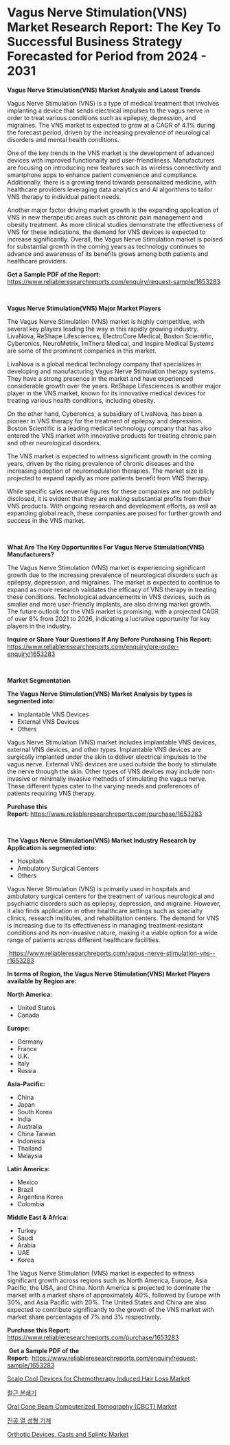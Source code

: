 <p><h1>Vagus Nerve Stimulation(VNS) Market Research Report: The Key To Successful Business Strategy Forecasted for Period from 2024 - 2031</h1></p><p><strong>Vagus Nerve Stimulation(VNS) Market Analysis and Latest Trends</strong></p>
<p><p>Vagus Nerve Stimulation (VNS) is a type of medical treatment that involves implanting a device that sends electrical impulses to the vagus nerve in order to treat various conditions such as epilepsy, depression, and migraines. The VNS market is expected to grow at a CAGR of 4.1% during the forecast period, driven by the increasing prevalence of neurological disorders and mental health conditions.</p><p>One of the key trends in the VNS market is the development of advanced devices with improved functionality and user-friendliness. Manufacturers are focusing on introducing new features such as wireless connectivity and smartphone apps to enhance patient convenience and compliance. Additionally, there is a growing trend towards personalized medicine, with healthcare providers leveraging data analytics and AI algorithms to tailor VNS therapy to individual patient needs.</p><p>Another major factor driving market growth is the expanding application of VNS in new therapeutic areas such as chronic pain management and obesity treatment. As more clinical studies demonstrate the effectiveness of VNS for these indications, the demand for VNS devices is expected to increase significantly. Overall, the Vagus Nerve Stimulation market is poised for substantial growth in the coming years as technology continues to advance and awareness of its benefits grows among both patients and healthcare providers.</p></p>
<p><strong>Get a Sample PDF of the Report:&nbsp;</strong> <a href="https://www.reliableresearchreports.com/enquiry/request-sample/1653283">https://www.reliableresearchreports.com/enquiry/request-sample/1653283</a></p>
<p>&nbsp;</p>
<p><strong>Vagus Nerve Stimulation(VNS) Major Market Players</strong></p>
<p><p>The Vagus Nerve Stimulation (VNS) market is highly competitive, with several key players leading the way in this rapidly growing industry. LivaNova, ReShape Lifesciences, ElectroCore Medical, Boston Scientific, Cyberonics, NeuroMetrix, ImThera Medical, and Inspire Medical Systems are some of the prominent companies in this market.</p><p>LivaNova is a global medical technology company that specializes in developing and manufacturing Vagus Nerve Stimulation therapy systems. They have a strong presence in the market and have experienced considerable growth over the years. ReShape Lifesciences is another major player in the VNS market, known for its innovative medical devices for treating various health conditions, including obesity.</p><p>On the other hand, Cyberonics, a subsidiary of LivaNova, has been a pioneer in VNS therapy for the treatment of epilepsy and depression. Boston Scientific is a leading medical technology company that has also entered the VNS market with innovative products for treating chronic pain and other neurological disorders.</p><p>The VNS market is expected to witness significant growth in the coming years, driven by the rising prevalence of chronic diseases and the increasing adoption of neuromodulation therapies. The market size is projected to expand rapidly as more patients benefit from VNS therapy.</p><p>While specific sales revenue figures for these companies are not publicly disclosed, it is evident that they are making substantial profits from their VNS products. With ongoing research and development efforts, as well as expanding global reach, these companies are poised for further growth and success in the VNS market.</p></p>
<p>&nbsp;</p>
<p><strong>What Are The Key Opportunities For Vagus Nerve Stimulation(VNS) Manufacturers?</strong></p>
<p><p>The Vagus Nerve Stimulation (VNS) market is experiencing significant growth due to the increasing prevalence of neurological disorders such as epilepsy, depression, and migraines. The market is expected to continue to expand as more research validates the efficacy of VNS therapy in treating these conditions. Technological advancements in VNS devices, such as smaller and more user-friendly implants, are also driving market growth. The future outlook for the VNS market is promising, with a projected CAGR of over 8% from 2021 to 2026, indicating a lucrative opportunity for key players in the industry.</p></p>
<p><strong>Inquire or Share Your Questions If Any Before Purchasing This Report:</strong> <a href="https://www.reliableresearchreports.com/enquiry/pre-order-enquiry/1653283">https://www.reliableresearchreports.com/enquiry/pre-order-enquiry/1653283</a></p>
<p>&nbsp;</p>
<p><strong>Market Segmentation</strong></p>
<p><strong>The Vagus Nerve Stimulation(VNS) Market Analysis by types is segmented into:</strong></p>
<p><ul><li>Implantable VNS Devices</li><li>External VNS Devices</li><li>Others</li></ul></p>
<p><p>Vagus Nerve Stimulation (VNS) market includes implantable VNS devices, external VNS devices, and other types. Implantable VNS devices are surgically implanted under the skin to deliver electrical impulses to the vagus nerve. External VNS devices are used outside the body to stimulate the nerve through the skin. Other types of VNS devices may include non-invasive or minimally invasive methods of stimulating the vagus nerve. These different types cater to the varying needs and preferences of patients requiring VNS therapy.</p></p>
<p><strong>Purchase this Report:&nbsp;</strong><a href="https://www.reliableresearchreports.com/purchase/1653283">https://www.reliableresearchreports.com/purchase/1653283</a></p>
<p>&nbsp;</p>
<p><strong>The Vagus Nerve Stimulation(VNS) Market Industry Research by Application is segmented into:</strong></p>
<p><ul><li>Hospitals</li><li>Ambulatory Surgical Centers</li><li>Others</li></ul></p>
<p><p>Vagus Nerve Stimulation (VNS) is primarily used in hospitals and ambulatory surgical centers for the treatment of various neurological and psychiatric disorders such as epilepsy, depression, and migraine. However, it also finds application in other healthcare settings such as specialty clinics, research institutes, and rehabilitation centers. The demand for VNS is increasing due to its effectiveness in managing treatment-resistant conditions and its non-invasive nature, making it a viable option for a wide range of patients across different healthcare facilities.</p></p>
<p><a href="https://www.reliableresearchreports.com/vagus-nerve-stimulation-vns--r1653283">&nbsp;https://www.reliableresearchreports.com/vagus-nerve-stimulation-vns--r1653283</a></p>
<p><strong>In terms of Region, the Vagus Nerve Stimulation(VNS) Market Players available by Region are:</strong></p>
<p>
    <p> <strong> North America: </strong>
        <ul>
            <li>United States</li>
            <li>Canada</li>
        </ul>
        </p> 
    <p> <strong> Europe: </strong>
        <ul>
            <li>Germany</li>
            <li>France</li>
            <li>U.K.</li>
            <li>Italy</li>
            <li>Russia</li>
        </ul>
        </p> 
    <p> <strong> Asia-Pacific: </strong>
        <ul>
            <li>China</li>
            <li>Japan</li>
            <li>South Korea</li>
            <li>India</li>
            <li>Australia</li>
            <li>China Taiwan</li>
            <li>Indonesia</li>
            <li>Thailand</li>
            <li>Malaysia</li>
        </ul>
        </p> 
    <p> <strong> Latin America: </strong>
        <ul>
            <li>Mexico</li>
            <li>Brazil</li>
            <li>Argentina Korea</li>
            <li>Colombia</li>
        </ul>
        </p> 
    <p> <strong> Middle East & Africa: </strong>
        <ul>
            <li>Turkey</li>
            <li>Saudi</li>
            <li>Arabia</li>
            <li>UAE</li>
            <li>Korea</li>
        </ul>
    </p>
    </p>
<p><p>The Vagus Nerve Stimulation (VNS) market is expected to witness significant growth across regions such as North America, Europe, Asia Pacific, the USA, and China. North America is projected to dominate the market with a market share of approximately 40%, followed by Europe with 30%, and Asia Pacific with 20%. The United States and China are also expected to contribute significantly to the growth of the VNS market with market share percentages of 7% and 3% respectively.</p></p>
<p><strong>Purchase this Report: </strong><a href="https://www.reliableresearchreports.com/purchase/1653283">https://www.reliableresearchreports.com/purchase/1653283</a></p>
<p>&nbsp;<strong>Get a Sample PDF of the Report:&nbsp;&nbsp;</strong><a href="https://www.reliableresearchreports.com/enquiry/request-sample/1653283">https://www.reliableresearchreports.com/enquiry/request-sample/1653283</a></p>
<p><strong></strong></p>
<p><p><a href="https://github.com/ChiragRp1/Market-Research-Report-List-6/blob/main/scalp-cool-devices-for-chemotherapy-induced-hair-loss-market.md">Scalp Cool Devices for Chemotherapy Induced Hair Loss Market</a></p><p><a href="https://github.com/admichael111/Market-Research-Report-List-2/blob/main/718168476130.md">철근 분쇄기</a></p><p><a href="https://github.com/amayrani15moore/Market-Research-Report-List-1/blob/main/oral-cone-beam-computerized-tomography-cbct-market.md">Oral Cone Beam Computerized Tomography (CBCT) Market</a></p><p><a href="https://github.com/hook46569/Market-Research-Report-List-3/blob/main/788007776129.md">진공 열 성형 기계</a></p><p><a href="https://github.com/Christopherorp895/Market-Research-Report-List-1/blob/main/orthotic-devices-casts-and-splints-market.md">Orthotic Devices, Casts and Splints Market</a></p></p>